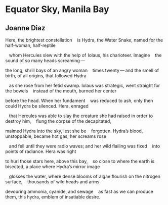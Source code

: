 # Equator Sky, Manila Bay
## Joanne Diaz
Here, the brightest constellation
   is Hydra, the Water Snake, named
for the half-woman, half-reptile

   whom Hercules slew with the help
of  Iolaus, his charioteer. Imagine
   the sound of so many heads screaming —

the long, shrill bays of an angry woman
   times twenty — and the smell of birth,
of all origins, that followed Hydra

   as she rose from her fetid swamp. Iolaus
was strategic, went straight for the bowels
   instead of the mouth, burned her center

before the head. When her fundament
   was reduced to ash, only then could
Hydra be silenced. Hera, enraged

   that Hercules was able to slay the creature
she had raised in order to destroy him,
   flung the corpse of the decapitated,

maimed Hydra into the sky, lest she be
   forgotten. Hydra’s blood, unstoppable,
became hot gas; her screams rose

   and fell until they were radio waves;
and her wild flailing was fixed
   into points of radiance. Hera was right

to hurl those stars here, above this bay,
   so close to where the earth is bisected,
a place where Hydra’s mirror image

   glosses the water, where dense blooms
of  algae flourish on the nitrogen surface,
   thousands of wild heads and arms

devouring ammonia, cyanide, and sewage
   as fast as we can produce them,
this hydra, emblem of insatiable desire.